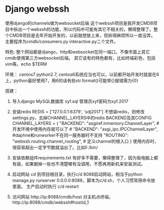 # Django webssh
使用django的channels做为websocket后端
这个webssh项目是我开发CMDB项目中拆出一个webssh的功能，所以代码中可能有其它不相关的，懒得整理了。整个CMDB项目是去年开始开发的，以前就想放上来，但拆得麻烦所以一直没弄。
主要程序为cmdb/consumers.py interactive.py二个文件。

特色:
整个网站都是django，http和websocket在同一端口，不像市面上其它cmdb使用第三方websocket后端。
其它该有的特色都有，比如终端彩色，包括vim等。echo $TERM

环境：
centos7 python2.7,
centos6系统应当也可以，以前都开始开发时就是在6上，python最好使用7，用6的话有些str.format()可能带{}报错需为{0}

搭建：
1. 导入django MySQL数据库 xyf.sql
管理员xyf密码为xyf.2017

2. 安装redis
REDIS = ['127.0.0.1:6379', 'sdj2017']
不想装redis，则修改settings.py，去掉CHANNEL_LAYERS中的redis BACKEND及其CONFIG
CHANNEL_LAYERS = {
        "BACKEND": "asgiref.inmemory.ChannelLayer",  #开发环境中使用内存就可以了
        # "BACKEND": "asgi_ipc.IPCChannelLayer",       #daphne和runworker不在同一服务器时不支持
        "ROUTING": "webssh.routing.channel_routing",    # 定义channel的根入口
}
使用内存时，很容易超出一定字节数就溢出了。比如ll /bin/

3. 安装依赖组件requirements.txt
有好多不需要，懒得整理了，因为我电脑上都有装，如果删掉一些也不清楚哪有没调用，不愿再用新机来安装测试。

4. 启动网站
cd 到项目根目录，执行c/d 8088启动网站，相当于python manage.py runserver 0.0.0.0:8088，脚本为c/d.sh，个人习惯常用命令放里面。
生产启动时执行 c/d restart

5. 访问网站
http://ip:8088/cmdb/host
对主机点终端，
http://ip:8088/cmdb/webssh#hostid_1


